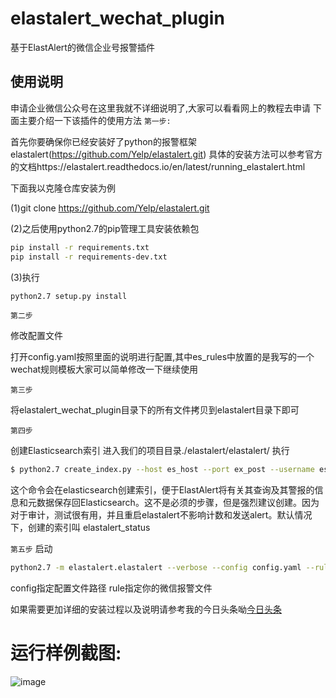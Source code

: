 # elastalert_wechat_plugin

基于ElastAlert的微信企业号报警插件

## 使用说明
申请企业微信公众号在这里我就不详细说明了,大家可以看看网上的教程去申请
下面主要介绍一下该插件的使用方法
`第一步:`

首先你要确保你已经安装好了python的报警框架elastalert(https://github.com/Yelp/elastalert.git)
具体的安装方法可以参考官方的文档https://elastalert.readthedocs.io/en/latest/running_elastalert.html

下面我以克隆仓库安装为例

(1)git clone https://github.com/Yelp/elastalert.git

(2)之后使用python2.7的pip管理工具安装依赖包
```Bash
pip install -r requirements.txt
pip install -r requirements-dev.txt
```
(3)执行
```Bash
python2.7 setup.py install
```

`第二步`

修改配置文件

打开config.yaml按照里面的说明进行配置,其中es_rules中放置的是我写的一个wechat规则模板大家可以简单修改一下继续使用

`第三步`

将elastalert_wechat_plugin目录下的所有文件拷贝到elastalert目录下即可

`第四步`

创建Elasticsearch索引
进入我们的项目目录./elastalert/elastalert/ 执行
```Bash
$ python2.7 create_index.py --host es_host --port ex_post --username es_username --password es_password --no-ssl --no-verify-certs
```
这个命令会在elasticsearch创建索引，便于ElastAlert将有关其查询及其警报的信息和元数据保存回Elasticsearch。这不是必须的步骤，但是强烈建议创建。因为对于审计，测试很有用，并且重启elastalert不影响计数和发送alert。默认情况下，创建的索引叫 elastalert_status

`第五步`
启动
```Bash
python2.7 -m elastalert.elastalert --verbose --config config.yaml --rule es_rules/wechart.yaml
```
config指定配置文件路径  rule指定你的微信报警文件


如果需要更加详细的安装过程以及说明请参考我的今日头条呦[今日头条](http://mp.toutiao.com/preview_article/?pgc_id=6652174479763964419) 

# 运行样例截图:
![image](https://github.com/Hello-Linux/elastalert_wechat_plugin/blob/master/images/elastalert.jpg)

